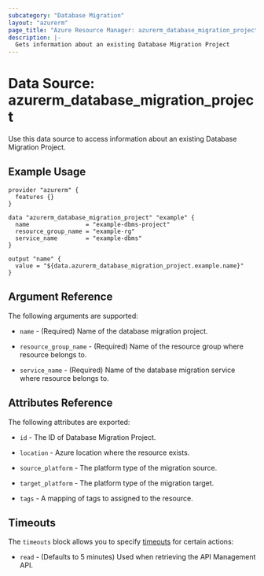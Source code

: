 ```yaml
---
subcategory: "Database Migration"
layout: "azurerm"
page_title: "Azure Resource Manager: azurerm_database_migration_project"
description: |-
  Gets information about an existing Database Migration Project
---
```


# Data Source: azurerm_database_migration_project

Use this data source to access information about an existing Database Migration Project.

## Example Usage

```hcl
provider "azurerm" {
  features {}
}

data "azurerm_database_migration_project" "example" {
  name                = "example-dbms-project"
  resource_group_name = "example-rg"
  service_name        = "example-dbms"
}

output "name" {
  value = "${data.azurerm_database_migration_project.example.name}"
}
```

## Argument Reference

The following arguments are supported:

* `name` - (Required) Name of the database migration project.

* `resource_group_name` - (Required) Name of the resource group where resource belongs to.

* `service_name` - (Required) Name of the database migration service where resource belongs to.


## Attributes Reference

The following attributes are exported:

* `id` - The ID of Database Migration Project.

* `location` - Azure location where the resource exists.

* `source_platform` - The platform type of the migration source.

* `target_platform` - The platform type of the migration target.

* `tags` - A mapping of tags to assigned to the resource.

## Timeouts

The `timeouts` block allows you to specify [timeouts](https://www.terraform.io/docs/configuration/resources.html#timeouts) for certain actions:

* `read` - (Defaults to 5 minutes) Used when retrieving the API Management API.
